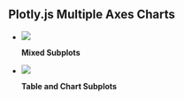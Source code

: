 ## Plotly.js Multiple Axes Charts

<div class="grid cards" markdown>


-   [![](https://images.plot.ly/plotly-documentation/thumbnail/mixed_subplot.JPG)](examples/mixed-subplots.md)

    **Mixed Subplots**


-   [![](https://images.plot.ly/plotly-documentation/thumbnail/table_subplots.jpg)](examples/table-subplots.md)

    **Table and Chart Subplots**


</div>